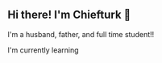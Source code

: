 
## Hi there! I'm Chiefturk :wave:

I'm a husband, father, and full time student!!

I'm currently learning
